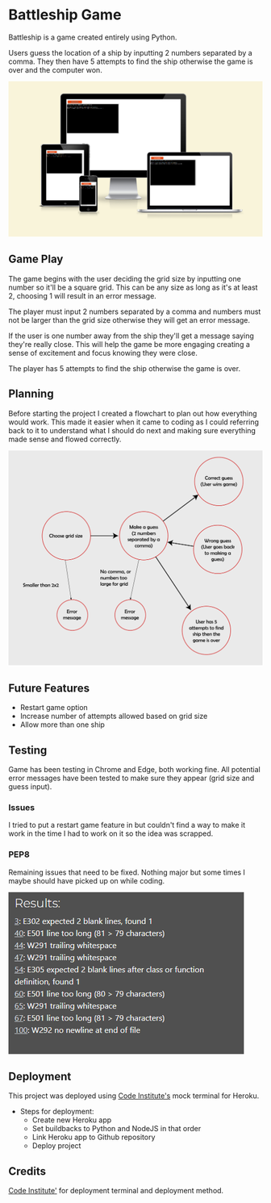 # Battleship Game

Battleship is a game created entirely using Python. 

Users guess the location of a ship by inputting 2 numbers separated by a comma. They then have 5 attempts to find the ship otherwise the game is over and the computer won.

![Screenshot of game on different devices](assets/images/screens.png)

## Game Play

The game begins with the user deciding the grid size by inputting one number so it'll be a square grid. This can be any size as long as it's at least 2, choosing 1 will result in an error message. 

The player must input 2 numbers separated by a comma and numbers must not be larger than the grid size otherwise they will get an error message.

If the user is one number away from the ship they'll get a message saying they're really close. This will help the game be more engaging creating a sense of excitement and focus knowing they were close.

The player has 5 attempts to find the ship otherwise the game is over.

## Planning

Before starting the project I created a flowchart to plan out how everything would work. This made it easier when it came to coding as I could referring back to it to understand what I should do next and making sure everything made sense and flowed correctly.

![Image of flowchart](assets/images/flowchart.png)

## Future Features

 - Restart game option
 - Increase number of attempts allowed based on grid size
 - Allow more than one ship

## Testing

Game has been testing in Chrome and Edge, both working fine.
All potential error messages have been tested to make sure they appear (grid size and guess input).

### Issues

I tried to put a restart game feature in but couldn't find a way to make it work in the time I had to work on it so the idea was scrapped.

### PEP8

Remaining issues that need to be fixed. Nothing major but some times I maybe should have picked up on while coding.

![PEP8 testing](assets/images/testing.png)

## Deployment

This project was deployed using [Code Institute's](https://codeinstitute.net/) mock terminal for Heroku.

 - Steps for deployment:
    - Create new Heroku app
    - Set buildbacks to Python and NodeJS in that order
    - Link Heroku app to Github repository
    - Deploy project

## Credits

[Code Institute'](https://codeinstitute.net/) for deployment terminal and deployment method.